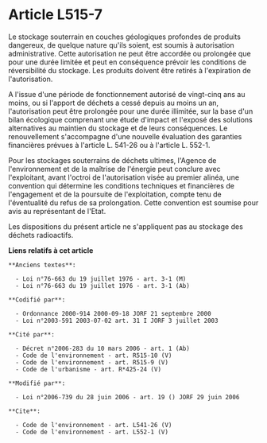 # Article L515-7

Le stockage souterrain en couches géologiques profondes de produits dangereux, de quelque nature qu'ils soient, est soumis à
autorisation administrative. Cette autorisation ne peut être accordée ou prolongée que pour une durée limitée et peut en
conséquence prévoir les conditions de réversibilité du stockage. Les produits doivent être retirés à l'expiration de
l'autorisation. 

A l'issue d'une période de fonctionnement autorisé de vingt-cinq ans au moins, ou si l'apport de déchets a cessé depuis au
moins un an, l'autorisation peut être prolongée pour une durée illimitée, sur la base d'un bilan écologique comprenant une
étude d'impact et l'exposé des solutions alternatives au maintien du stockage et de leurs conséquences. Le renouvellement
s'accompagne d'une nouvelle évaluation des garanties financières prévues à l'article L. 541-26 ou à l'article L. 552-1. 

Pour les stockages souterrains de déchets ultimes, l'Agence de l'environnement et de la maîtrise de l'énergie peut conclure
avec l'exploitant, avant l'octroi de l'autorisation visée au premier alinéa, une convention qui détermine les conditions
techniques et financières de l'engagement et de la poursuite de l'exploitation, compte tenu de l'éventualité du refus de sa
prolongation. Cette convention est soumise pour avis au représentant de l'Etat. 

Les dispositions du présent article ne s'appliquent pas au stockage des déchets radioactifs.

**Liens relatifs à cet article**

	**Anciens textes**:

	  - Loi n°76-663 du 19 juillet 1976 - art. 3-1 (M)
	  - Loi n°76-663 du 19 juillet 1976 - art. 3-1 (Ab)

	**Codifié par**:

	  - Ordonnance 2000-914 2000-09-18 JORF 21 septembre 2000
	  - Loi n°2003-591 2003-07-02 art. 31 I JORF 3 juillet 2003

	**Cité par**:

	  - Décret n°2006-283 du 10 mars 2006 - art. 1 (Ab)
	  - Code de l'environnement - art. R515-10 (V)
	  - Code de l'environnement - art. R515-9 (V)
	  - Code de l'urbanisme - art. R*425-24 (V)

	**Modifié par**:

	  - Loi n°2006-739 du 28 juin 2006 - art. 19 () JORF 29 juin 2006

	**Cite**:

	  - Code de l'environnement - art. L541-26 (V)
	  - Code de l'environnement - art. L552-1 (V)
